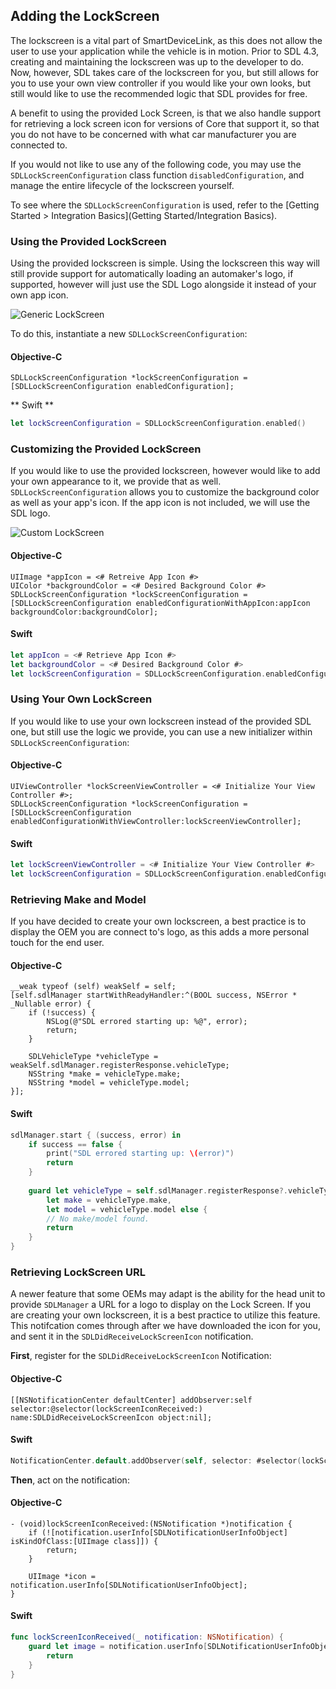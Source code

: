 ## Adding the LockScreen
The lockscreen is a vital part of SmartDeviceLink, as this does not allow the user to use your application while the vehicle is in motion. Prior to SDL 4.3, creating and maintaining the lockscreen was up to the developer to do. Now, however, SDL takes care of the lockscreen for you, but still allows for you to use your own view controller if you would like your own looks, but still would like to use the recommended logic that SDL provides for free.

A benefit to using the provided Lock Screen, is that we also handle support for retrieving a lock screen icon for versions of Core that support it, so that you do not have to be concerned with what car manufacturer you are connected to.

If you would not like to use any of the following code, you may use the `SDLLockScreenConfiguration` class function `disabledConfiguration`, and manage the entire lifecycle of the lockscreen yourself. 

To see where the `SDLLockScreenConfiguration` is used, refer to the [Getting Started > Integration Basics](Getting Started/Integration Basics).

### Using the Provided LockScreen
Using the provided lockscreen is simple. Using the lockscreen this way will still provide support for automatically loading an automaker's logo, if supported, however will just use the SDL Logo alongside it instead of your own app icon.

![Generic LockScreen](/assets/GenericLockScreen.png)

To do this, instantiate a new `SDLLockScreenConfiguration`:

#### Objective-C
```objc
SDLLockScreenConfiguration *lockScreenConfiguration = [SDLLockScreenConfiguration enabledConfiguration];
```

** Swift **
```swift
let lockScreenConfiguration = SDLLockScreenConfiguration.enabled()
```

### Customizing the Provided LockScreen
If you would like to use the provided lockscreen, however would like to add your own appearance to it, we provide that as well. `SDLLockScreenConfiguration` allows you to customize the background color as well as your app's icon. If the app icon is not included, we will use the SDL logo.

![Custom LockScreen](/assets/CustomLockScreen.png)

#### Objective-C
```objc
UIImage *appIcon = <# Retreive App Icon #>
UIColor *backgroundColor = <# Desired Background Color #>
SDLLockScreenConfiguration *lockScreenConfiguration = [SDLLockScreenConfiguration enabledConfigurationWithAppIcon:appIcon backgroundColor:backgroundColor];
```

#### Swift
```swift
let appIcon = <# Retrieve App Icon #>
let backgroundColor = <# Desired Background Color #>
let lockScreenConfiguration = SDLLockScreenConfiguration.enabledConfiguration(withAppIcon: appIcon, backgroundColor: backgroundColor)
```

### Using Your Own LockScreen
If you would like to use your own lockscreen instead of the provided SDL one, but still use the logic we provide, you can use a new initializer within `SDLLockScreenConfiguration`:

#### Objective-C
```objc
UIViewController *lockScreenViewController = <# Initialize Your View Controller #>;
SDLLockScreenConfiguration *lockScreenConfiguration = [SDLLockScreenConfiguration enabledConfigurationWithViewController:lockScreenViewController];
```

#### Swift
```swift
let lockScreenViewController = <# Initialize Your View Controller #>
let lockScreenConfiguration = SDLLockScreenConfiguration.enabledConfiguration(with: lockScreenViewController)
```

### Retrieving Make and Model
If you have decided to create your own lockscreen, a best practice is to display the OEM you are connect to's logo, as this adds a more personal touch for the end user.

#### Objective-C
```objc
__weak typeof (self) weakSelf = self;
[self.sdlManager startWithReadyHandler:^(BOOL success, NSError * _Nullable error) {
    if (!success) {
        NSLog(@"SDL errored starting up: %@", error);
        return;
    } 

    SDLVehicleType *vehicleType = weakSelf.sdlManager.registerResponse.vehicleType;
    NSString *make = vehicleType.make;
    NSString *model = vehicleType.model;
}];
```

#### Swift
```swift
sdlManager.start { (success, error) in
    if success == false {
        print("SDL errored starting up: \(error)")
        return
    }
    
    guard let vehicleType = self.sdlManager.registerResponse?.vehicleType,
    	let make = vehicleType.make,
    	let model = vehicleType.model else {
    	// No make/model found.
    	return
    } 
}
```

### Retrieving LockScreen URL
A newer feature that some OEMs may adapt is the ability for the head unit to provide `SDLManager` a URL for a logo to display on the Lock Screen. If you are creating your own lockscreen, it is a best practice to utilize this feature. This notifcation comes through after we have downloaded the icon for you, and sent it in the `SDLDidReceiveLockScreenIcon` notification.

**First**, register for the `SDLDidReceiveLockScreenIcon` Notification:

#### Objective-C
```objc
[[NSNotificationCenter defaultCenter] addObserver:self selector:@selector(lockScreenIconReceived:) name:SDLDidReceiveLockScreenIcon object:nil];
```

#### Swift
```swift
NotificationCenter.default.addObserver(self, selector: #selector(lockScreenIconReceived(_:)), name: SDLDidReceiveLockScreenIcon, object: nil)
```

**Then**, act on the notification:

#### Objective-C
```objc
- (void)lockScreenIconReceived:(NSNotification *)notification {
    if (![notification.userInfo[SDLNotificationUserInfoObject] isKindOfClass:[UIImage class]]) {
        return;
    }

    UIImage *icon = notification.userInfo[SDLNotificationUserInfoObject];
}
```

#### Swift
```swift
func lockScreenIconReceived(_ notification: NSNotification) {
	guard let image = notification.userInfo[SDLNotificationUserInfoObject] as? UIImage else {
		return
	}
}
```